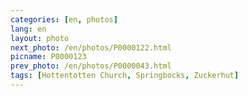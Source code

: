 ```yaml
---
categories: [en, photos]
lang: en
layout: photo
next_photo: /en/photos/P0000122.html
picname: P0000123
prev_photo: /en/photos/P0000043.html
tags: [Hottentotten Church, Springbocks, Zuckerhut]
---
```

